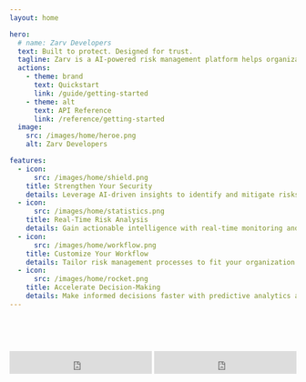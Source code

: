 ```yaml
---
layout: home

hero:
  # name: Zarv Developers
  text: Built to protect. Designed for trust.
  tagline: Zarv is a AI-powered risk management platform helps organizations to identify, assess, and mitigate risks in real-time.
  actions:
    - theme: brand
      text: Quickstart
      link: /guide/getting-started
    - theme: alt
      text: API Reference
      link: /reference/getting-started
  image:
    src: /images/home/heroe.png
    alt: Zarv Developers

features:
  - icon:
      src: /images/home/shield.png
    title: Strengthen Your Security
    details: Leverage AI-driven insights to identify and mitigate risks before they become threats.
  - icon:
      src: /images/home/statistics.png
    title: Real-Time Risk Analysis
    details: Gain actionable intelligence with real-time monitoring and comprehensive risk assessments.
  - icon: 
      src: /images/home/workflow.png
    title: Customize Your Workflow
    details: Tailor risk management processes to fit your organization's unique needs and objectives.
  - icon:
      src: /images/home/rocket.png
    title: Accelerate Decision-Making
    details: Make informed decisions faster with predictive analytics and automated risk prioritization.
---
```


<script setup>
import { useData } from 'vitepress'

const { isDark } = useData()
</script>

<iframe src="https://status.zarv.com/badge?theme=dark" width="250" height="40" frameborder="0" scrolling="no" style="color-scheme: normal; margin: 60px auto" v-if="isDark"></iframe>
<iframe src="https://status.zarv.com/badge?theme=light" width="250" height="40" frameborder="0" scrolling="no" style="color-scheme: normal; margin: 60px auto" v-else></iframe>
